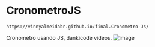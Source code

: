 # CronometroJS
```
https://vinnyalmeidabr.github.io/final.Cronometro-Js/
``` 

Cronometro usando JS, dankicode videos.
![image](https://user-images.githubusercontent.com/110014684/226975507-cb1307bd-ee3e-4cdc-ab8c-48b7f56c0c2f.png)


